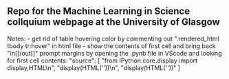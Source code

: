 ## Repo for the Machine Learning in Science collquium webpage at the University of Glasgow

Notes:
	- get rid of table hovering color by commenting out ".rendered_html tbody tr:hover" in html file
	- show the contents of first cell and bring back "in[]/out[]" prompt margins by opening the .pynb 
	  file in VScode and looking for first cell contents: 
		"source": [
 		   "from IPython.core.display import display,HTML\n",
 		   "display(HTML('<style>div.prompt {display:none}</style>'))\n",
  		  "display(HTML('<style>div.input{display:none;}</style>'))"
 		  ]
